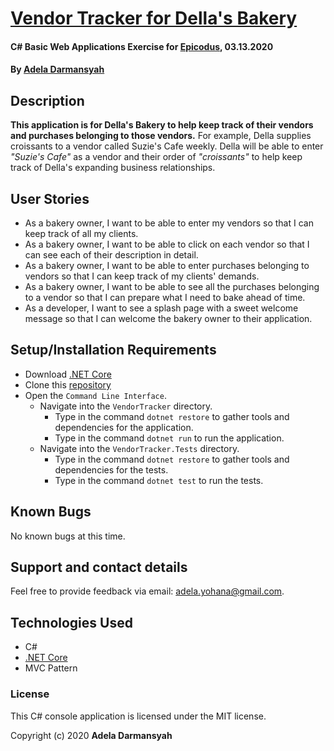# [Vendor Tracker for Della's Bakery](https://github.com/ayohana/my-bakery-mvc.git/)

#### C# Basic Web Applications Exercise for [Epicodus](https://www.epicodus.com/), 03.13.2020

#### By [**Adela Darmansyah**](https://ayohana.github.io/portfolio/)

## Description

**This application is for Della's Bakery to help keep track of their vendors and purchases belonging to those vendors.** For example, Della supplies croissants to a vendor called Suzie's Cafe weekly. Della will be able to enter _"Suzie's Cafe"_ as a vendor and their order of _"croissants"_ to help keep track of Della's expanding business relationships.

## User Stories

* As a bakery owner, I want to be able to enter my vendors so that I can keep track of all my clients.
* As a bakery owner, I want to be able to click on each vendor so that I can see each of their description in detail.
* As a bakery owner, I want to be able to enter purchases belonging to vendors so that I can keep track of my clients' demands.
* As a bakery owner, I want to be able to see all the purchases belonging to a vendor so that I can prepare what I need to bake ahead of time.
* As a developer, I want to see a splash page with a sweet welcome message so that I can welcome the bakery owner to their application.

## Setup/Installation Requirements

* Download [.NET Core](https://dotnet.microsoft.com/download/dotnet-core/)
* Clone this [repository](https://github.com/ayohana/anagram.git/)
* Open the `Command Line Interface`.
  * Navigate into the `VendorTracker` directory.
    * Type in the command `dotnet restore` to gather tools and dependencies for the application.
    * Type in the command `dotnet run` to run the application.
  * Navigate into the `VendorTracker.Tests` directory.
    * Type in the command `dotnet restore` to gather tools and dependencies for the tests.
    * Type in the command `dotnet test` to run the tests. 

## Known Bugs

No known bugs at this time.

## Support and contact details

Feel free to provide feedback via email: adela.yohana@gmail.com.

## Technologies Used

* C#
* [.NET Core](https://dotnet.microsoft.com/download/dotnet-core/)
* MVC Pattern

### License

This C# console application is licensed under the MIT license.

Copyright (c) 2020 **Adela Darmansyah**
